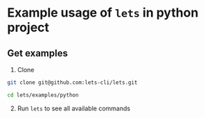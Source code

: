 # Example usage of `lets` in python project

## Get examples

1. Clone 

```bash
git clone git@github.com:lets-cli/lets.git

cd lets/examples/python
```

2. Run `lets` to see all available commands